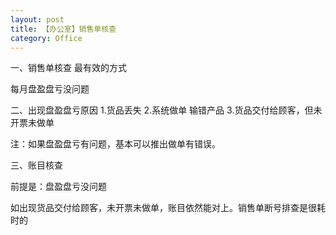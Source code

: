 ```yaml
---
layout: post
title: 【办公室】销售单核查
category: Office
---
```




一、销售单核查 最有效的方式

每月盘盈盘亏没问题


二、出现盘盈盘亏原因
1.货品丢失
2.系统做单 输错产品
3.货品交付给顾客，但未开票未做单

注：如果盘盈盘亏有问题，基本可以推出做单有错误。


三、账目核查

前提是：盘盈盘亏没问题

如出现货品交付给顾客，未开票未做单，账目依然能对上。销售单断号排查是很耗时的

